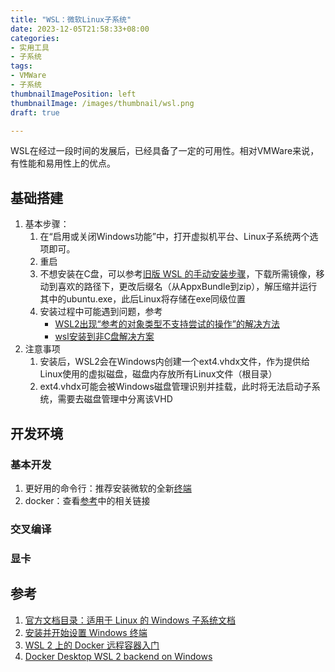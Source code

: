 ```yaml
---
title: "WSL：微软Linux子系统"
date: 2023-12-05T21:58:33+08:00
categories:
- 实用工具
- 子系统
tags:
- VMWare
- 子系统
thumbnailImagePosition: left
thumbnailImage: /images/thumbnail/wsl.png
draft: true

---
```

WSL在经过一段时间的发展后，已经具备了一定的可用性。相对VMWare来说，有性能和易用性上的优点。
<!--more-->
## 基础搭建
1. 基本步骤：
    1. 在“启用或关闭Windows功能”中，打开虚拟机平台、Linux子系统两个选项即可。
    2. 重启
    3. 不想安装在C盘，可以参考[旧版 WSL 的手动安装步骤](https://learn.microsoft.com/zh-cn/windows/wsl/install-manual)，下载所需镜像，移动到喜欢的路径下，更改后缀名（从AppxBundle到zip），解压缩并运行其中的ubuntu.exe，此后Linux将存储在exe同级位置
    4. 安装过程中可能遇到问题，参考
        - [WSL2出现“参考的对象类型不支持尝试的操作”的解决方法](https://cloud.tencent.com/developer/article/1986728)
        - [wsl安装到非C盘解决方案](https://zhuanlan.zhihu.com/p/419242528)
2. 注意事项
   1. 安装后，WSL2会在Windows内创建一个ext4.vhdx文件，作为提供给Linux使用的虚拟磁盘，磁盘内存放所有Linux文件（根目录）
   2. ext4.vhdx可能会被Windows磁盘管理识别并挂载，此时将无法启动子系统，需要去磁盘管理中分离该VHD

## 开发环境
### 基本开发
1. 更好用的命令行：推荐安装微软的全新[终端](https://learn.microsoft.com/zh-cn/windows/terminal/install)
2. docker：查看[参考](#参考)中的相关链接

### 交叉编译

### 显卡

## 参考
1. [官方文档目录：适用于 Linux 的 Windows 子系统文档](https://learn.microsoft.com/zh-cn/windows/wsl/)
2. [安装并开始设置 Windows 终端](https://learn.microsoft.com/zh-cn/windows/terminal/install)
3. [WSL 2 上的 Docker 远程容器入门](https://learn.microsoft.com/zh-cn/windows/wsl/tutorials/wsl-containers)
4. [Docker Desktop WSL 2 backend on Windows](https://docs.docker.com/desktop/wsl/#download)